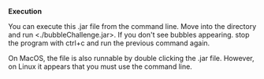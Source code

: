 **Execution**

You can execute this .jar file from the command line. Move into the directory and run <./bubbleChallenge.jar>. If you don't see bubbles appearing. stop the program with ctrl+c and run the previous command again.

On MacOS, the file is also runnable by double clicking the .jar file. However, on Linux it appears that you must use the command line. 
